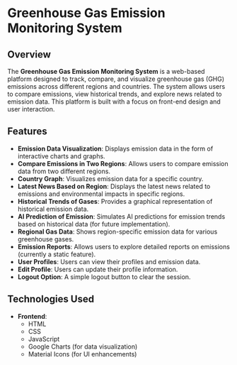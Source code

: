 # Greenhouse Gas Emission Monitoring System

## Overview
The **Greenhouse Gas Emission Monitoring System** is a web-based platform designed to track, compare, and visualize greenhouse gas (GHG) emissions across different regions and countries. The system allows users to compare emissions, view historical trends, and explore news related to emission data. This platform is built with a focus on front-end design and user interaction.

## Features
- **Emission Data Visualization**: Displays emission data in the form of interactive charts and graphs.
- **Compare Emissions in Two Regions**: Allows users to compare emission data from two different regions.
- **Country Graph**: Visualizes emission data for a specific country.
- **Latest News Based on Region**: Displays the latest news related to emissions and environmental impacts in specific regions.
- **Historical Trends of Gases**: Provides a graphical representation of historical emission data.
- **AI Prediction of Emission**: Simulates AI predictions for emission trends based on historical data (for future implementation).
- **Regional Gas Data**: Shows region-specific emission data for various greenhouse gases.
- **Emission Reports**: Allows users to explore detailed reports on emissions (currently a static feature).
- **User Profiles**: Users can view their profiles and emission data.
- **Edit Profile**: Users can update their profile information.
- **Logout Option**: A simple logout button to clear the session.

## Technologies Used
- **Frontend**:
  - HTML
  - CSS
  - JavaScript
  - Google Charts (for data visualization)
  - Material Icons (for UI enhancements)
